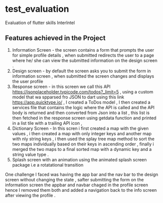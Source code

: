 # test_evaluation

Evaluation of flutter  skills InterIntel  



## Features achieved in the Project 

1. Information Screen - the screen contains a form that prompts the user for simple profile details ,  when submitted redirects the user to a page where he/ she can view the submitted information on the design screen .
2. Design screen  - by default the screen asks you to submit the form in information screen , when submitted the screen changes and displays the user profile 
3. Response screen  - in this screen we call this API https://jsonplaceholder.typicode.com/todos?_limit=5  , using a custom model that wa spparsed fro JSON to dart using this link https://app.quicktype.io/ , I created a ToDos model , I then created a services file that contains the logic where the API is called and the API body is returned and then converted from Json into a list , this list is then fetched in the response screen using getdata function  and printed in a list tile with a trailing API icon ,
4. Dictionary Screen - In this scren i first created a map with  the given values , i then created a map with only integer keys and another map with nly string keys , i then used the splay tree map method to sort the two maps individually based on their keys in ascending order , finally i merged the two maps to a final sorted map  with a dynamic key and a string value type .
5. Splash screen with an animation using the animated splash screen package i.e a rotatational transition


One challenge I faced was having  the app bar and the nav bar to the design screen without changing the state  ,  safter submitting the form on the information screen the appbar and navbar chaged in the profile screen hence I removed them both and added a navigation back to the info screen after viewing the profile .





